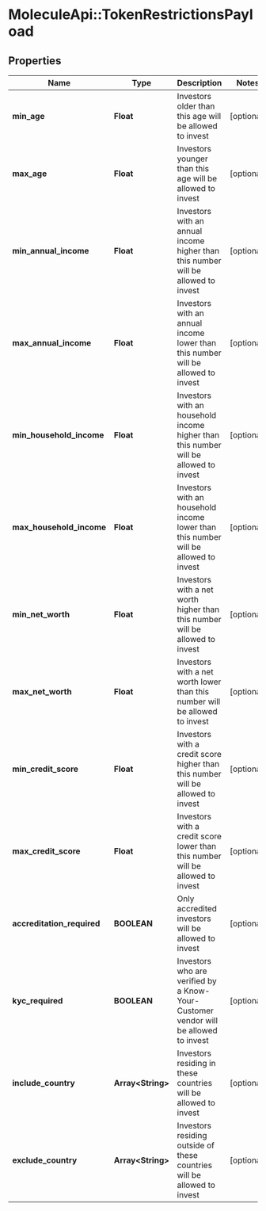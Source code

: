 # MoleculeApi::TokenRestrictionsPayload

## Properties
Name | Type | Description | Notes
------------ | ------------- | ------------- | -------------
**min_age** | **Float** | Investors older than this age will be allowed to invest | [optional] 
**max_age** | **Float** | Investors younger than this age will be allowed to invest | [optional] 
**min_annual_income** | **Float** | Investors with an annual income higher than this number will be allowed to invest | [optional] 
**max_annual_income** | **Float** | Investors with an annual income lower than this number will be allowed to invest | [optional] 
**min_household_income** | **Float** | Investors with an household income higher than this number will be allowed to invest | [optional] 
**max_household_income** | **Float** | Investors with an household income lower than this number will be allowed to invest | [optional] 
**min_net_worth** | **Float** | Investors with a net worth higher than this number will be allowed to invest | [optional] 
**max_net_worth** | **Float** | Investors with a net worth lower than this number will be allowed to invest | [optional] 
**min_credit_score** | **Float** | Investors with a credit score higher than this number will be allowed to invest | [optional] 
**max_credit_score** | **Float** | Investors with a credit score lower than this number will be allowed to invest | [optional] 
**accreditation_required** | **BOOLEAN** | Only accredited investors will be allowed to invest | [optional] 
**kyc_required** | **BOOLEAN** | Investors who are verified by a Know-Your-Customer vendor will be allowed to invest | [optional] 
**include_country** | **Array&lt;String&gt;** | Investors residing in these countries will be allowed to invest | [optional] 
**exclude_country** | **Array&lt;String&gt;** | Investors residing outside of these countries will be allowed to invest | [optional] 


